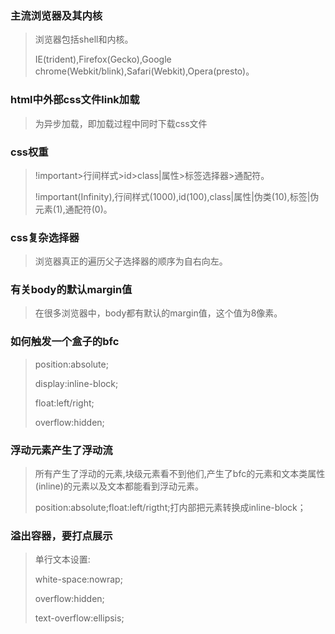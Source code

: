 ### 主流浏览器及其内核

> 浏览器包括shell和内核。
>
> IE(trident),Firefox(Gecko),Google chrome(Webkit/blink),Safari(Webkit),Opera(presto)。

### html中外部css文件link加载

> <link rel="stylesheet" type="text/css" href="xxx.css">为异步加载，即加载过程中同时下载css文件

### css权重

> !important>行间样式>id>class|属性>标签选择器>通配符。
>
> !important(Infinity),行间样式(1000),id(100),class|属性|伪类(10),标签|伪元素(1),通配符(0)。

### css复杂选择器

> 浏览器真正的遍历父子选择器的顺序为自右向左。

### 有关body的默认margin值

>在很多浏览器中，body都有默认的margin值，这个值为8像素。

### 如何触发一个盒子的bfc

>position:absolute;
>
>display:inline-block;
>
>float:left/right;
>
>overflow:hidden;

### 浮动元素产生了浮动流

> 所有产生了浮动的元素,块级元素看不到他们,产生了bfc的元素和文本类属性(inline)的元素以及文本都能看到浮动元素。
>
> position:absolute;float:left/rigtht;打内部把元素转换成inline-block；

### 溢出容器，要打点展示

> 单行文本设置:
>
> white-space:nowrap;
>
> overflow:hidden;
>
> text-overflow:ellipsis;

